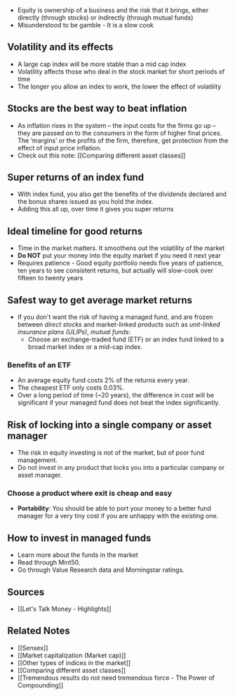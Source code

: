 - Equity is ownership of a business and the risk that it brings, either directly (through stocks) or indirectly (through mutual funds)
- Misunderstood to be gamble - It is a slow cook

## Volatility and its effects
- A large cap index will be more stable than a mid cap index
- Volatility affects those who deal in the stock market for short periods of time
- The longer you allow an index to work, the lower the effect of volatility

## Stocks are the best way to beat inflation
- As inflation rises in the system – the input costs for the firms go up – they are passed on to the consumers in the form of higher final prices. The ‘margins’ or the profits of the firm, therefore, get protection from the effect of input price inflation. 
- Check out this note: [[Comparing different asset classes]]

## Super returns of an index fund
- With index fund, you also get the benefits of the dividends declared and the bonus shares issued as you hold the index.
- Adding this all up, over time it gives you super returns

## Ideal timeline for good returns
- Time in the market matters. It smoothens out the volatility of the market
- **Do NOT** put your money into the equity market if you need it next year
- Requires patience - Good equity portfolio needs five years of patience, ten years to see consistent returns, but actually will slow-cook over fifteen to twenty years

## Safest way to get average market returns
- If you don't want the risk of having a managed fund, and are frozen between *direct stocks* and market-linked products such as *unit-linked insurance plans (ULIPs)*, *mutual funds*:
	- Choose an exchange-traded fund (ETF) or an index fund linked to a broad market index or a mid-cap index.

### Benefits of an ETF
- An average equity fund costs 2% of the returns every year.
- The cheapest ETF only costs 0.03%.
- Over a long period of time (~20 years), the difference in cost will be significant if your managed fund does not beat the index significantly.

## Risk of locking into a single company or asset manager
- The risk in equity investing is not of the market, but of poor fund management.
- Do not invest in any product that locks you into a particular company or asset manager.

### Choose a product where exit is cheap and easy
- **Portability**: You should be able to port your money to a better fund manager for a very tiny cost if you are unhappy with the existing one.

## How to invest in managed funds
- Learn more about the funds in the market
- Read through Mint50.
- Go through Value Research data and Morningstar ratings.

## Sources
- [[Let's Talk Money - Highlights]]

## Related Notes
- [[Sensex]]
- [[Market capitalization (Market cap)]]
- [[Other types of indices in the market]]
- [[Comparing different asset classes]]
- [[Tremendous results do not need tremendous force - The Power of Compounding]]